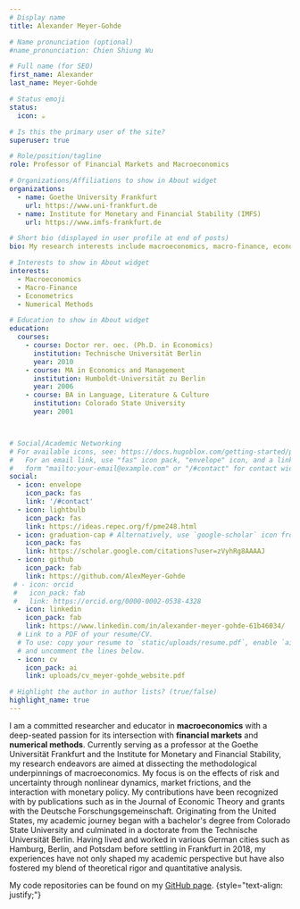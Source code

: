 ```yaml
---
# Display name
title: Alexander Meyer-Gohde

# Name pronunciation (optional)
#name_pronunciation: Chien Shiung Wu

# Full name (for SEO)
first_name: Alexander
last_name: Meyer-Gohde

# Status emoji
status:
  icon: ☕️

# Is this the primary user of the site?
superuser: true

# Role/position/tagline
role: Professor of Financial Markets and Macroeconomics 

# Organizations/Affiliations to show in About widget
organizations:
  - name: Goethe University Frankfurt
    url: https://www.uni-frankfurt.de
  - name: Institute for Monetary and Financial Stability (IMFS)
    url: https://www.imfs-frankfurt.de

# Short bio (displayed in user profile at end of posts)
bio: My research interests include macroeconomics, macro-finance, econometrics, and numerical methods

# Interests to show in About widget
interests:
  - Macroeconomics
  - Macro-Finance
  - Econometrics 
  - Numerical Methods

# Education to show in About widget
education:
  courses:
    - course: Doctor rer. oec. (Ph.D. in Economics)
      institution: Technische Universität Berlin
      year: 2010
    - course: MA in Economics and Management
      institution: Humboldt-Universität zu Berlin
      year: 2006
    - course: BA in Language, Literature & Culture
      institution: Colorado State University
      year: 2001



# Social/Academic Networking
# For available icons, see: https://docs.hugoblox.com/getting-started/page-builder/#icons
#   For an email link, use "fas" icon pack, "envelope" icon, and a link in the
#   form "mailto:your-email@example.com" or "/#contact" for contact widget.
social:
  - icon: envelope
    icon_pack: fas
    link: '/#contact'
  - icon: lightbulb
    icon_pack: fas
    link: https://ideas.repec.org/f/pme248.html
  - icon: graduation-cap # Alternatively, use `google-scholar` icon from `ai` icon pack
    icon_pack: fas
    link: https://scholar.google.com/citations?user=zVyhRg8AAAAJ
  - icon: github
    icon_pack: fab
    link: https://github.com/AlexMeyer-Gohde
 # - icon: orcid
 #   icon_pack: fab
 #   link: https://orcid.org/0000-0002-0538-4328
  - icon: linkedin
    icon_pack: fab
    link: https://www.linkedin.com/in/alexander-meyer-gohde-61b46034/
  # Link to a PDF of your resume/CV.
  # To use: copy your resume to `static/uploads/resume.pdf`, enable `ai` icons in `params.yaml`,
  # and uncomment the lines below.
  - icon: cv
    icon_pack: ai
    link: uploads/cv_meyer-gohde_website.pdf

# Highlight the author in author lists? (true/false)
highlight_name: true
---
```

I am a committed researcher and educator in <b>macroeconomics</b> with a deep-seated passion for its intersection with <b>financial markets</b> and <b>numerical methods</b>. Currently serving as a professor at the Goethe Universität Frankfurt and the Institute for Monetary and Financial Stability, my research endeavors are aimed at dissecting the methodological underpinnings of macroeconomics. My focus is on the effects of risk and uncertainty through nonlinear dynamics, market frictions, and the interaction with monetary policy. My contributions have been recognized with by publications such as in the Journal of Economic Theory and grants with the Deutsche Forschungsgemeinschaft. Originating from the United States, my academic journey began with a bachelor's degree from Colorado State University and culminated in a doctorate from the Technische Universität Berlin. Having lived and worked in various German cities such as Hamburg, Berlin, and Potsdam before settling in Frankfurt in 2018, my experiences have not only shaped my academic perspective but have also fostered my blend of theoretical rigor and quantitative analysis.

My code repositories can be found on my <a href="https://github.com/AlexMeyer-Gohde">GitHub page</a>.
{style="text-align: justify;"}
